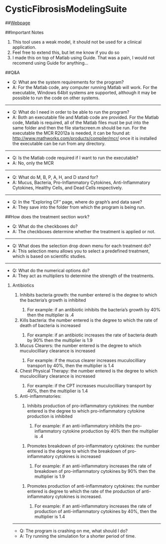# CysticFibrosisModelingSuite

##[Webpage](michaelsobrepera.com/projects/CFmodeling.html)

##Important Notes
1. This tool uses a weak model, it should not be used for a clinical application.
2. Feel free to extend this, but let me know if you do so
3. I made this on top of Matlab using Guide. That was a pain, I would not recomend using Guide for anything...


##Q&A

* Q: What are the system requirements for the program?
* A: For the Matlab code, any computer running Matlab will work. For the executable, Windows 64bit systems are supported, although it may be possible to run the code on other systems.  

-------------------------
* Q: What do I need in order to be able to run the program?
* A: Both an executable file and Matlab code are provided. For the Matlab code, Matlab is required, all of the Matlab files must be put into the same folder and then the file startscreen.m should be run. For the executable the MCR R2012a is needed, it can be found at: http://www.mathworks.com/products/compiler/mcr/ once it is installed the executable can be run from any directory.

-------------------------
* Q: Is the Matlab code required if I want to run the executable?
* A: No, only the MCR

-------------------------
* Q: What do M, B, P, A, H, and D stand for?
* A: Mucus, Bacteria, Pro-Inflammatory Cytokines, Anti-Inflammatory Cytokines, Healthy Cells, and Dead Cells respectively.

-------------------------
* Q: In the “Exploring CF” page, where do graph’s and data save?
* A: They save into the folder from which the program is being run.

##How does the treatment section work?
* Q: What do the checkboxes do?
* A: The checkboxes determine whether the treatment is applied or not.

-------------------------
* Q: What does the selection drop down menu for each treatment do?
* A: This selection menu allows you to select a predefined treatment, which is based on scientific studies.

-------------------------
* Q: What do the numerical options do?
* A: They act as multipliers to determine the strength of the treatments.
<ol>
    <li>Antibiotics</li>
        <ol>
        <li>Inhibits bacteria growth: the number entered is the degree to which the bacteria’s growth is inhibited</li>
            <ol><li>For example: if an antibiotic inhibits the bacteria’s growth by 40% then the multiplier is .4</li></ol>
        <li>Kills bacteria: the number entered is the degree to which the rate of death of bacteria is increased</li>
            <ol><li>For example: if an antibiotic increases the rate of bacteria death by 90% then the multiplier is 1.9</li></ol>
    <li>Mucus Clearers: the number entered is the degree to which muculocilliary clearance is increased</li>
        <ol><li>For example: if the mucus clearer increases muculocilliary transport by 40%, then the multiplier is 1.4</li></ol>
    <li>Chest Physical Therapy: the number entered is the degree to which muculocilliary clearance is increased</li>
        <ol><li>For example: if the CPT increases muculocilliary transport by 40%, then the multiplier is 1.4</li></ol>
    <li>Anti-inflammatories: </li>
<ol><li>Inhibits production of pro-inflammatory cytokines: the number entered is the degree to which pro-inflammatory cytokine production is inhibited</li>
        <ol><li>For example: if an anti-inflammatory inhibits the pro-inflammatory cytokine production by 40% then the multiplier is .4</li></ol></ol>
        <ol><li>Promotes breakdown of pro-inflammatory cytokines: the number entered is the degree to which the breakdown of pro-inflammatory cytokines is increased</li>
            <ol><li>For example: if an anti-inflammatory increases the rate of breakdown of pro-inflammatory cytokines by 90% then the multiplier is 1.9</li></ol></ol>
        <ol><li>Promotes production of anti-inflammatory cytokines: the number entered is degree to which the rate of the production of anti-inflammatory cytokines is increased.</li>
           <ol><li>For example: if an anti-inflammatory increases the rate of production of anti-inflammatory cytokines by 40%, then the multiplier is 1.4</li></ol></ol>
</ol>

-------------------------
* Q: The program is crashing on me, what should I do?
* A: Try running the simulation for a shorter period of time.
